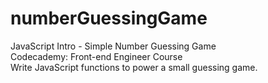 # numberGuessingGame
JavaScript Intro - Simple Number Guessing Game
<br>
Codecademy: Front-end Engineer Course<br>
Write JavaScript functions to power a small guessing game. <br>

